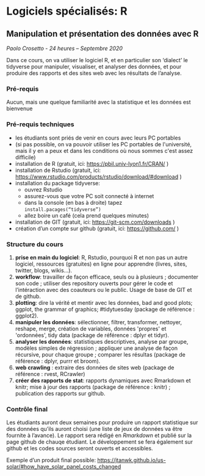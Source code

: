 # Logiciels spécialisés: R
## Manipulation et présentation des données avec R

*Paolo Crosetto - 24 heures – Septembre 2020*

Dans ce cours, on va utiliser le logiciel R, et en particulier son ‘dialect’ le tidyverse pour manipuler, visualiser, et analyser des données, et pour produire des rapports et des sites web avec les résultats de l’analyse. 

### Pré-requis

Aucun, mais une quelque familiarité avec la statistique et les données est bienvenue

### Pré-requis techniques

- les étudiants sont priés de venir en cours avec leurs PC portables
- (si pas possible, on va pouvoir utiliser les PC portables de l'université, mais il y en a peux et dans les conditions où nous sommes c'est assez difficile)
- installation de R (gratuit, ici: https://pbil.univ-lyon1.fr/CRAN/ )
- installation de Rstudio (gratuit, ici: https://www.rstudio.com/products/rstudio/download/#download )
- installation du package tidyverse:
    - ouvrez Rstudio
    - assurez-vous que votre PC soit connecté à internet
    - dans la console (en bas à droite) tapez ```install.pacages(“tidyverse”)```
    - allez boire un café (cela prend quelques minutes)
- installation de GIT (gratuit, ici: https://git-scm.com/downloads )
- création d’un compte sur github (gratuit, ici: https://github.com/ )

### Structure du cours
   
1. **prise en main du logiciel**: R, Rstudio, pourquoi R et non pas un autre logiciel, ressources (gratuites) en ligne pour apprendre (livres, sites, twitter, blogs, wikis…).
2. **workflow**: travailler de façon efficace, seuls ou à plusieurs ; documenter son code ; utiliser des repository ouverts pour gérer le code et l’intéraction avec des coauteurs ou le public. Usage de base de GIT et de github.
3. **plotting**: dire la vérité et mentir avec les données, bad and good plots; ggplot, the grammar of graphics; #tidytuesday (package de référence : ggplot2).
4. **manipuler les données**: sélectionner, filtrer, transformer, nettoyer, reshape, merge, création de variables, données 'propres' et 'ordonnées', tidy data (package de référence : dplyr et tidyr).
5. **analyser les données**: statistiques descriptives, analyse par groupe, modèles simples de régression ; appliquer une analyse de façon récursive, pour chaque groupe ; comparer les résultas (package de référence : dplyr, purrr et broom).
6. **web crawling** : extraire des données de sites web (package de référence : rvest, RCrawler)
7. **créer des rapports de stat**: rapports dynamiques avec Rmarkdown et knitr; mise à jour des rapports (package de référence : knitr) ; publication des rapports sur github.

### Contrôle final

Les étudiants auront deux semaines pour produire un rapport statistique sur des données qu’ils auront choisi (une liste de jeux de données va être fournite à l’avance). Le rapport sera rédigé en *Rmarkdown* et publié sur la page github de chauqe étudiant. Le développement se fera également sur github et les codes sources seront ouverts et accessibles. 

Exemple d’un produit final possible: https://jtanwk.github.io/us-solar/#how_have_solar_panel_costs_changed 